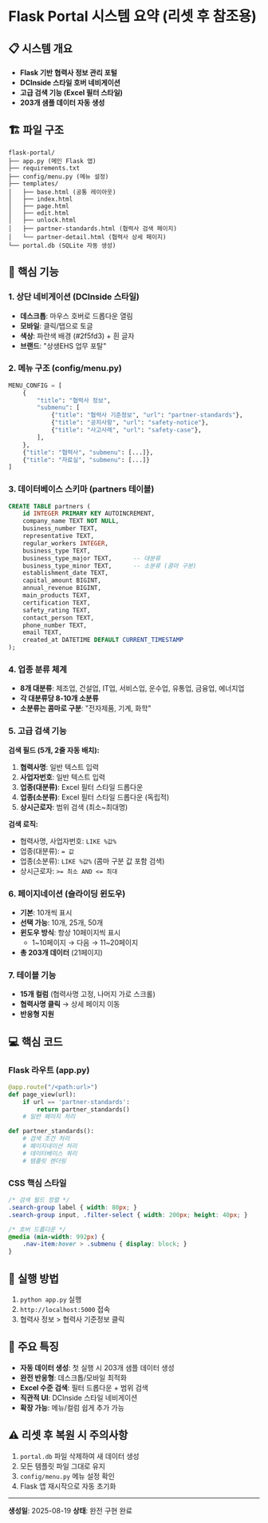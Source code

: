 # Flask Portal 시스템 요약 (리셋 후 참조용)

## 📋 시스템 개요
- **Flask 기반 협력사 정보 관리 포털**
- **DCInside 스타일 호버 네비게이션**
- **고급 검색 기능 (Excel 필터 스타일)**
- **203개 샘플 데이터 자동 생성**

## 🏗️ 파일 구조
```
flask-portal/
├── app.py (메인 Flask 앱)
├── requirements.txt
├── config/menu.py (메뉴 설정)
├── templates/
│   ├── base.html (공통 레이아웃)
│   ├── index.html
│   ├── page.html
│   ├── edit.html
│   ├── unlock.html
│   ├── partner-standards.html (협력사 검색 페이지)
│   └── partner-detail.html (협력사 상세 페이지)
└── portal.db (SQLite 자동 생성)
```

## 🎯 핵심 기능

### 1. 상단 네비게이션 (DCInside 스타일)
- **데스크톱**: 마우스 호버로 드롭다운 열림
- **모바일**: 클릭/탭으로 토글
- **색상**: 파란색 배경 (#2f5fd3) + 흰 글자
- **브랜드**: "상생EHS 업무 포탈"

### 2. 메뉴 구조 (config/menu.py)
```python
MENU_CONFIG = [
    {
        "title": "협력사 정보",
        "submenu": [
            {"title": "협력사 기준정보", "url": "partner-standards"},
            {"title": "공지사항", "url": "safety-notice"},
            {"title": "사고사례", "url": "safety-case"},
        ],
    },
    {"title": "협력사", "submenu": [...]},
    {"title": "자료실", "submenu": [...]}
]
```

### 3. 데이터베이스 스키마 (partners 테이블)
```sql
CREATE TABLE partners (
    id INTEGER PRIMARY KEY AUTOINCREMENT,
    company_name TEXT NOT NULL,
    business_number TEXT,
    representative TEXT,
    regular_workers INTEGER,
    business_type TEXT,
    business_type_major TEXT,      -- 대분류
    business_type_minor TEXT,      -- 소분류 (콤마 구분)
    establishment_date TEXT,
    capital_amount BIGINT,
    annual_revenue BIGINT,
    main_products TEXT,
    certification TEXT,
    safety_rating TEXT,
    contact_person TEXT,
    phone_number TEXT,
    email TEXT,
    created_at DATETIME DEFAULT CURRENT_TIMESTAMP
);
```

### 4. 업종 분류 체계
- **8개 대분류**: 제조업, 건설업, IT업, 서비스업, 운수업, 유통업, 금융업, 에너지업
- **각 대분류당 8-10개 소분류**
- **소분류는 콤마로 구분**: "전자제품, 기계, 화학"

### 5. 고급 검색 기능
**검색 필드 (5개, 2줄 자동 배치):**
1. **협력사명**: 일반 텍스트 입력
2. **사업자번호**: 일반 텍스트 입력  
3. **업종(대분류)**: Excel 필터 스타일 드롭다운
4. **업종(소분류)**: Excel 필터 스타일 드롭다운 (독립적)
5. **상시근로자**: 범위 검색 (최소~최대명)

**검색 로직:**
- 협력사명, 사업자번호: `LIKE %값%`
- 업종(대분류): `= 값`
- 업종(소분류): `LIKE %값%` (콤마 구분 값 포함 검색)
- 상시근로자: `>= 최소 AND <= 최대`

### 6. 페이지네이션 (슬라이딩 윈도우)
- **기본**: 10개씩 표시
- **선택 가능**: 10개, 25개, 50개
- **윈도우 방식**: 항상 10페이지씩 표시
  - 1~10페이지 → 다음 → 11~20페이지
- **총 203개 데이터** (21페이지)

### 7. 테이블 기능
- **15개 컬럼** (협력사명 고정, 나머지 가로 스크롤)
- **협력사명 클릭** → 상세 페이지 이동
- **반응형 지원**

## 💻 핵심 코드

### Flask 라우트 (app.py)
```python
@app.route("/<path:url>")
def page_view(url):
    if url == 'partner-standards':
        return partner_standards()
    # 일반 페이지 처리

def partner_standards():
    # 검색 조건 처리
    # 페이지네이션 처리
    # 데이터베이스 쿼리
    # 템플릿 렌더링
```

### CSS 핵심 스타일
```css
/* 검색 필드 정렬 */
.search-group label { width: 80px; }
.search-group input, .filter-select { width: 200px; height: 40px; }

/* 호버 드롭다운 */
@media (min-width: 992px) {
    .nav-item:hover > .submenu { display: block; }
}
```

## 🚀 실행 방법
1. `python app.py` 실행
2. `http://localhost:5000` 접속
3. 협력사 정보 > 협력사 기준정보 클릭

## 🔧 주요 특징
- **자동 데이터 생성**: 첫 실행 시 203개 샘플 데이터 생성
- **완전 반응형**: 데스크톱/모바일 최적화
- **Excel 수준 검색**: 필터 드롭다운 + 범위 검색
- **직관적 UI**: DCInside 스타일 네비게이션
- **확장 가능**: 메뉴/컬럼 쉽게 추가 가능

## ⚠️ 리셋 후 복원 시 주의사항
1. `portal.db` 파일 삭제하여 새 데이터 생성
2. 모든 템플릿 파일 그대로 유지
3. `config/menu.py` 메뉴 설정 확인
4. Flask 앱 재시작으로 자동 초기화

---
**생성일**: 2025-08-19
**상태**: 완전 구현 완료